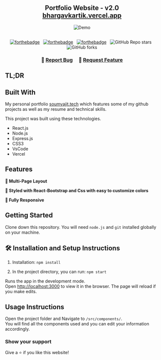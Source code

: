 <h2 align="center">
  Portfolio Website - v2.0<br/>
  <a href="https://bhargavkartik.vercel.app/" target="_blank">bhargavkartik.vercel.app</a>
</h2>
<div align="center">
  <img alt="Demo" src="./Images/readme-img1.png" />
</div>

<br/>

<center>

[![forthebadge](https://forthebadge.com/images/badges/built-with-love.svg)](https://forthebadge.com) &nbsp;
[![forthebadge](https://forthebadge.com/images/badges/made-with-javascript.svg)](https://forthebadge.com) &nbsp;
[![forthebadge](https://forthebadge.com/images/badges/open-source.svg)](https://forthebadge.com) &nbsp;
![GitHub Repo stars](https://img.shields.io/github/stars/bhargavkartik/Portfolio?color=red&logo=github&style=for-the-badge) &nbsp;
![GitHub forks](https://img.shields.io/github/forks/bhargavkartik/Portfolio?color=red&logo=github&style=for-the-badge)

</center>

<h3 align="center">
    🔹
    <a href="https://github.com/bhargavkartik/Portfolio/issues">Report Bug</a> &nbsp; &nbsp;
    🔹
    <a href="https://github.com/bhargavkartik/Portfolio/issues">Request Feature</a>
</h3>

## TL;DR

## Built With

My personal portfolio <a href="https://bhargavkartik.vercel.app/" target="_blank">soumyajit.tech</a> which features some of my github projects as well as my resume and technical skills.<br/>

This project was built using these technologies.

- React.js
- Node.js
- Express.js
- CSS3
- VsCode
- Vercel

## Features

**📖 Multi-Page Layout**

**🎨 Styled with React-Bootstrap and Css with easy to customize colors**

**📱 Fully Responsive**

## Getting Started

Clone down this repository. You will need `node.js` and `git` installed globally on your machine.

## 🛠 Installation and Setup Instructions

1. Installation: `npm install`

2. In the project directory, you can run: `npm start`

Runs the app in the development mode.\
Open [http://localhost:3000](http://localhost:3000) to view it in the browser.
The page will reload if you make edits.

## Usage Instructions

Open the project folder and Navigate to `/src/components/`. <br/>
You will find all the components used and you can edit your information accordingly.

### Show your support

Give a ⭐ if you like this website!
